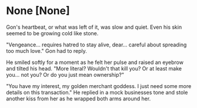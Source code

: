 # None [None]
Gon's heartbeat, or what was left of it, was slow and quiet. Even his skin seemed to be growing cold like stone.

"Vengeance... requires hatred to stay alive, dear... careful about spreading too much love." Gon had to reply.

He smiled softly for a moment as he felt her pulse and raised an eyebrow and tilted his head. "More literal? Wouldn't that kill you? Or at least make you... not you? Or do you just mean ownership?"

"You have my interest, my golden merchant goddess. I just need some more details on this transaction." He replied in a mock businesses tone and stole another kiss from her as he wrapped both arms around her.
